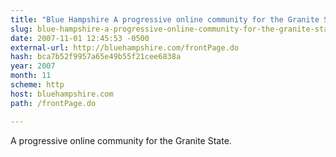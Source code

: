 ```yaml
---
title: "Blue Hampshire A progressive online community for the Granite State."
slug: blue-hampshire-a-progressive-online-community-for-the-granite-state
date: 2007-11-01 12:45:53 -0500
external-url: http://bluehampshire.com/frontPage.do
hash: bca7b52f9957a65e49b55f21cee6838a
year: 2007
month: 11
scheme: http
host: bluehampshire.com
path: /frontPage.do

---
```


A progressive online community for the Granite State.
